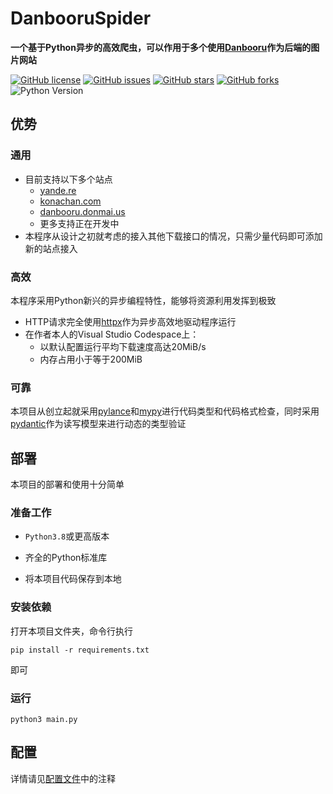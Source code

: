 # DanbooruSpider

**一个基于Python异步的高效爬虫，可以作用于多个使用[Danbooru](https://github.com/danbooru/danbooru)作为后端的图片网站**

[![GitHub license](https://img.shields.io/github/license/mnixry/DanbooruSpider)](https://github.com/mnixry/DanbooruSpider/blob/master/LICENSE) [![GitHub issues](https://img.shields.io/github/issues/mnixry/DanbooruSpider)](https://github.com/mnixry/DanbooruSpider/issues) [![GitHub stars](https://img.shields.io/github/stars/mnixry/DanbooruSpider)](https://github.com/mnixry/DanbooruSpider/stargazers) [![GitHub forks](https://img.shields.io/github/forks/mnixry/DanbooruSpider)](https://github.com/mnixry/DanbooruSpider/network) ![Python Version](https://img.shields.io/badge/Python-3.8%2B-brightgreen)

## 优势

### 通用

- 目前支持以下多个站点
    - [yande.re](http://yande.re/)
    - [konachan.com](https://konachan.com/)
    - [danbooru.donmai.us](https://danbooru.donmai.us/)
    - 更多支持正在开发中
- 本程序从设计之初就考虑的接入其他下载接口的情况，只需少量代码即可添加新的站点接入

### 高效

本程序采用Python新兴的异步编程特性，能够将资源利用发挥到极致

- HTTP请求完全使用[httpx](https://github.com/encode/httpx)作为异步高效地驱动程序运行
- 在作者本人的Visual Studio Codespace上：
    - 以默认配置运行平均下载速度高达20MiB/s
    - 内存占用小于等于200MiB

### 可靠

本项目从创立起就采用[pylance](https://marketplace.visualstudio.com/items?itemName=ms-python.vscode-pylance)和[mypy](https://github.com/python/mypy)进行代码类型和代码格式检查，同时采用[pydantic](https://github.com/samuelcolvin/pydantic)作为读写模型来进行动态的类型验证

## 部署

本项目的部署和使用十分简单

### 准备工作

- `Python3.8`或更高版本

- 齐全的Python标准库
- 将本项目代码保存到本地

### 安装依赖

打开本项目文件夹，命令行执行

```shell
pip install -r requirements.txt
```

即可

### 运行

```shell
python3 main.py
```

## 配置

详情请见[配置文件](./data/config.default.yml)中的注释

